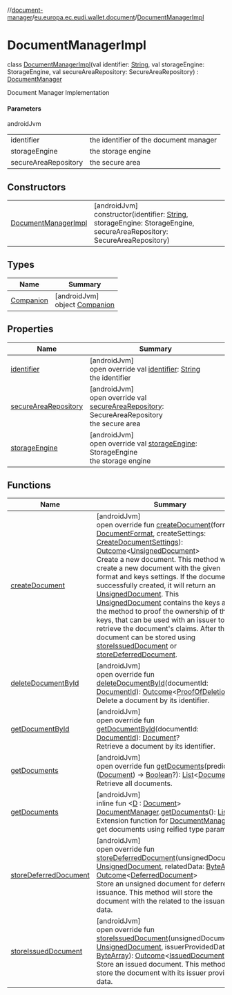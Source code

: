 //[document-manager](../../../index.md)/[eu.europa.ec.eudi.wallet.document](../index.md)/[DocumentManagerImpl](index.md)

# DocumentManagerImpl

class [DocumentManagerImpl](index.md)(val
identifier: [String](https://kotlinlang.org/api/latest/jvm/stdlib/kotlin/-string/index.html), val
storageEngine: StorageEngine, val secureAreaRepository:
SecureAreaRepository) : [DocumentManager](../-document-manager/index.md)

Document Manager Implementation

#### Parameters

androidJvm

|                      |                                        |
|----------------------|----------------------------------------|
| identifier           | the identifier of the document manager |
| storageEngine        | the storage engine                     |
| secureAreaRepository | the secure area                        |

## Constructors

|                                                  |                                                                                                                                                                                                     |
|--------------------------------------------------|-----------------------------------------------------------------------------------------------------------------------------------------------------------------------------------------------------|
| [DocumentManagerImpl](-document-manager-impl.md) | [androidJvm]<br>constructor(identifier: [String](https://kotlinlang.org/api/latest/jvm/stdlib/kotlin/-string/index.html), storageEngine: StorageEngine, secureAreaRepository: SecureAreaRepository) |

## Types

| Name | Summary |
|---|---|
| [Companion](-companion/index.md) | [androidJvm]<br>object [Companion](-companion/index.md) |

## Properties

| Name                                              | Summary                                                                                                                                                           |
|---------------------------------------------------|-------------------------------------------------------------------------------------------------------------------------------------------------------------------|
| [identifier](identifier.md)                       | [androidJvm]<br>open override val [identifier](identifier.md): [String](https://kotlinlang.org/api/latest/jvm/stdlib/kotlin/-string/index.html)<br>the identifier |
| [secureAreaRepository](secure-area-repository.md) | [androidJvm]<br>open override val [secureAreaRepository](secure-area-repository.md): SecureAreaRepository<br>the secure area                                      |
| [storageEngine](storage-engine.md)                | [androidJvm]<br>open override val [storageEngine](storage-engine.md): StorageEngine<br>the storage engine                                                         |

## Functions

| Name                                                | Summary                                                                                                                                                                                                                                                                                                                                                                                                                                                                                                                                                                                                                                                                                                                                                                                                                                                                                                                             |
|-----------------------------------------------------|-------------------------------------------------------------------------------------------------------------------------------------------------------------------------------------------------------------------------------------------------------------------------------------------------------------------------------------------------------------------------------------------------------------------------------------------------------------------------------------------------------------------------------------------------------------------------------------------------------------------------------------------------------------------------------------------------------------------------------------------------------------------------------------------------------------------------------------------------------------------------------------------------------------------------------------|
| [createDocument](create-document.md)                | [androidJvm]<br>open override fun [createDocument](create-document.md)(format: [DocumentFormat](../../eu.europa.ec.eudi.wallet.document.format/-document-format/index.md), createSettings: [CreateDocumentSettings](../-create-document-settings/index.md)): [Outcome](../-outcome/index.md)&lt;[UnsignedDocument](../-unsigned-document/index.md)&gt;<br>Create a new document. This method will create a new document with the given format and keys settings. If the document is successfully created, it will return an [UnsignedDocument](../-unsigned-document/index.md). This [UnsignedDocument](../-unsigned-document/index.md) contains the keys and the method to proof the ownership of the keys, that can be used with an issuer to retrieve the document's claims. After that the document can be stored using [storeIssuedDocument](store-issued-document.md) or [storeDeferredDocument](store-deferred-document.md). |
| [deleteDocumentById](delete-document-by-id.md)      | [androidJvm]<br>open override fun [deleteDocumentById](delete-document-by-id.md)(documentId: [DocumentId](../-document-id/index.md)): [Outcome](../-outcome/index.md)&lt;[ProofOfDeletion](../-proof-of-deletion/index.md)?&gt;<br>Delete a document by its identifier.                                                                                                                                                                                                                                                                                                                                                                                                                                                                                                                                                                                                                                                             |
| [getDocumentById](get-document-by-id.md)            | [androidJvm]<br>open override fun [getDocumentById](get-document-by-id.md)(documentId: [DocumentId](../-document-id/index.md)): [Document](../-document/index.md)?<br>Retrieve a document by its identifier.                                                                                                                                                                                                                                                                                                                                                                                                                                                                                                                                                                                                                                                                                                                        |
| [getDocuments](get-documents.md)                    | [androidJvm]<br>open override fun [getDocuments](get-documents.md)(predicate: ([Document](../-document/index.md)) -&gt; [Boolean](https://kotlinlang.org/api/latest/jvm/stdlib/kotlin/-boolean/index.html)?): [List](https://kotlinlang.org/api/latest/jvm/stdlib/kotlin.collections/-list/index.html)&lt;[Document](../-document/index.md)&gt;<br>Retrieve all documents.                                                                                                                                                                                                                                                                                                                                                                                                                                                                                                                                                          |
| [getDocuments](../get-documents.md)                 | [androidJvm]<br>inline fun &lt;[D](../get-documents.md) : [Document](../-document/index.md)&gt; [DocumentManager](../-document-manager/index.md).[getDocuments](../get-documents.md)(): [List](https://kotlinlang.org/api/latest/jvm/stdlib/kotlin.collections/-list/index.html)&lt;[D](../get-documents.md)&gt;<br>Extension function for [DocumentManager](../-document-manager/index.md) to get documents using reified type parameter                                                                                                                                                                                                                                                                                                                                                                                                                                                                                           |
| [storeDeferredDocument](store-deferred-document.md) | [androidJvm]<br>open override fun [storeDeferredDocument](store-deferred-document.md)(unsignedDocument: [UnsignedDocument](../-unsigned-document/index.md), relatedData: [ByteArray](https://kotlinlang.org/api/latest/jvm/stdlib/kotlin/-byte-array/index.html)): [Outcome](../-outcome/index.md)&lt;[DeferredDocument](../-deferred-document/index.md)&gt;<br>Store an unsigned document for deferred issuance. This method will store the document with the related to the issuance data.                                                                                                                                                                                                                                                                                                                                                                                                                                        |
| [storeIssuedDocument](store-issued-document.md)     | [androidJvm]<br>open override fun [storeIssuedDocument](store-issued-document.md)(unsignedDocument: [UnsignedDocument](../-unsigned-document/index.md), issuerProvidedData: [ByteArray](https://kotlinlang.org/api/latest/jvm/stdlib/kotlin/-byte-array/index.html)): [Outcome](../-outcome/index.md)&lt;[IssuedDocument](../-issued-document/index.md)&gt;<br>Store an issued document. This method will store the document with its issuer provided data.                                                                                                                                                                                                                                                                                                                                                                                                                                                                         |
